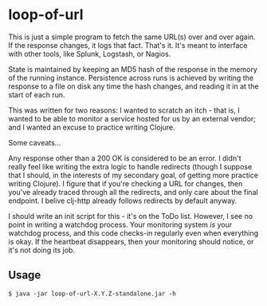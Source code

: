 # loop-of-url

This is just a simple program to fetch the same URL(s) over and over
again.  If the response changes, it logs that fact.  That's it.  It's
meant to interface with other tools, like Splunk, Logstash, or Nagios.

State is maintained by keeping an MD5 hash of the response in the
memory of the running instance.  Persistence across runs is achieved
by writing the response to a file on disk any time the hash changes,
and reading it in at the start of each run.

This was written for two reasons: I wanted to scratch an itch - that
is, I wanted to be able to monitor a service hosted for us by an
external vendor; and I wanted an excuse to practice writing Clojure.

Some caveats...

Any response other than a 200 OK is considered to be an error.  I
didn't really feel like writing the extra logic to handle redirects
(though I suppose that I should, in the interests of my secondary
goal, of getting more practice writing Clojure).  I figure that if
you're checking a URL for changes, then you've already traced through
all the redirects, and only care about the final endpoint.  I belive
clj-http already follows redirects by default anyway.

I should write an init script for this - it's on the ToDo list.
However, I see no point in writing a watchdog process.  Your
monitoring system *is* your watchdog process, and this code checks-in
regularly even when everything is okay.  If the heartbeat disappears,
then your monitoring should notice, or it's not doing its job.

## Usage

    $ java -jar loop-of-url-X.Y.Z-standalone.jar -h
